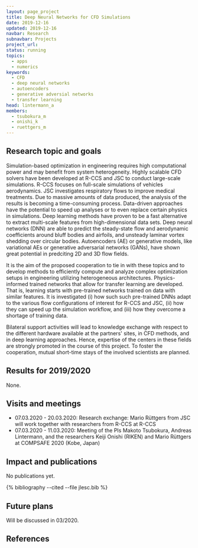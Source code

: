 ```yaml
---
layout: page_project
title: Deep Neural Networks for CFD Simulations
date: 2019-12-16
updated: 2019-12-16
navbar: Research
subnavbar: Projects
project_url:
status: running
topics:
  - apps
  - numerics
keywords:
  - CFD
  - deep neural networks
  - autoencoders
  - generative adversial networks
  - transfer learning
head: lintermann_a
members:
  - tsubokura_m
  - onishi_k
  - ruettgers_m
---
```


## Research topic and goals

Simulation-based optimization
in engineering requires high computational power and
may benefit from system heterogeneity. Highly scalable CFD
solvers have been developed at R-CCS and JSC to conduct
large-scale simulations. R-CCS focuses on full-scale
simulations of vehicles aerodynamics. JSC
investigates respiratory flows to improve
medical treatments. Due to massive amounts of data produced, the
analysis of the results is becoming a time-consuming
process. Data-driven approaches have the potential to speed up
analyses or to even replace certain physics in simulations. Deep
learning methods have proven to be a fast alternative to extract
multi-scale features from high-dimensional data
sets. Deep neural networks (DNN) are able to
predict the steady-state flow and aerodynamic coefficients around bluff
bodies and airfoils, and unsteady laminar vortex shedding over
circular bodies. Autoencoders (AE) or generative models, like variational AEs or generative adversarial networks (GANs),
have shown great potential in predciting 2D and 3D flow fields.

It is the aim of the proposed cooperation to tie in with these
topics and to develop methods to efficiently compute and analyze
complex optimization setups in engineering utilizing heterogeneous
architectures. Physics-informed trained networks that allow for
transfer learning are developed. That is, learning starts with pre-trained networks
trained on data with similar features. It is
investigated (i) how such such pre-trained DNNs adapt to the various flow
configurations of interest for R-CCS and JSC, (ii) how they can
speed up the simulation workflow, and (iii) how they
overcome a shortage of training data.

Bilateral support activities will lead to
knowledge exchange with respect to the different hardware available
at the partners' sites, in CFD methods, and in deep learning
approaches. Hence, expertise of the centers in these fields are
strongly promoted in the course of this project. To foster the
cooperation, mutual short-time stays of the involved scientists are
planned.  

## Results for 2019/2020
None.

## Visits and meetings

* 07.03.2020 - 20.03.2020: Research exchange: Mario Rüttgers from JSC will work together with researchers from R-CCS at R-CCS
* 07.03.2020 - 11.03.2020: Meeting of the PIs Makoto Tsubokura, Andreas Lintermann, and the researchers Keiji Onishi (RIKEN) and Mario Rüttgers at COMPSAFE 2020 (Kobe, Japan)

## Impact and publications
No publications yet.

{% bibliography --cited --file jlesc.bib %}

## Future plans
Will be discussed in 03/2020.

## References

 
